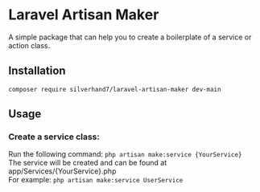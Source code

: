 # Laravel Artisan Maker 
A simple package that can help you to create a boilerplate of a service or action class.

## Installation
`composer require silverhand7/laravel-artisan-maker dev-main` 

## Usage 
### Create a service class:
Run the following command:
`php artisan make:service {YourService}` \
The service will be created and can be found at app/Services/{YourService}.php \
For example: `php artisan make:service UserService`
